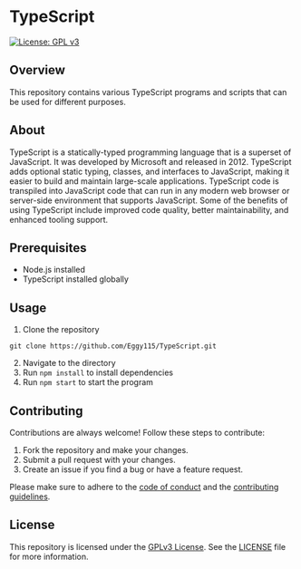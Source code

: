 # TypeScript

[![License: GPL v3](https://img.shields.io/badge/License-GPLv3-blue.svg)](https://www.gnu.org/licenses/gpl-3.0)

## Overview

This repository contains various TypeScript programs and scripts that can be used for different purposes.

## About

TypeScript is a statically-typed programming language that is a superset of JavaScript. It was developed by Microsoft and released in 2012. TypeScript adds optional static typing, classes, and interfaces to JavaScript, making it easier to build and maintain large-scale applications. TypeScript code is transpiled into JavaScript code that can run in any modern web browser or server-side environment that supports JavaScript. Some of the benefits of using TypeScript include improved code quality, better maintainability, and enhanced tooling support.

## Prerequisites

- Node.js installed
- TypeScript installed globally

## Usage

1. Clone the repository

```
git clone https://github.com/Eggy115/TypeScript.git
```

2. Navigate to the directory
3. Run `npm install` to install dependencies
4. Run `npm start` to start the program

## Contributing

Contributions are always welcome! Follow these steps to contribute:

1. Fork the repository and make your changes. 
2. Submit a pull request with your changes.
3. Create an issue if you find a bug or have a feature request.

Please make sure to adhere to the [code of conduct](CODE_OF_CONDUCT.md) and the [contributing guidelines](CONTRIBUTING.md).

## License

This repository is licensed under the [GPLv3 License](https://www.gnu.org/licenses/gpl-3.0.html). See the [LICENSE](LICENSE) file for more information.

